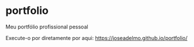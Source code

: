 # portfolio

Meu portfólio profissional pessoal

Execute-o por diretamente por aqui: https://joseadelmo.github.io/portfolio/

